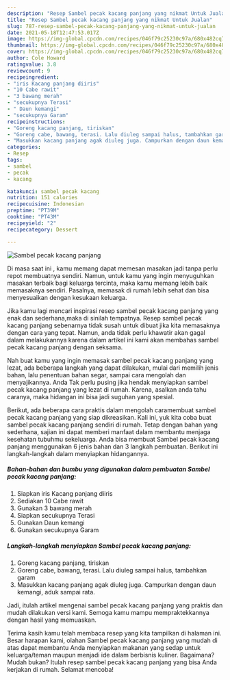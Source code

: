 ```yaml
---
description: "Resep Sambel pecak kacang panjang yang nikmat Untuk Jualan"
title: "Resep Sambel pecak kacang panjang yang nikmat Untuk Jualan"
slug: 787-resep-sambel-pecak-kacang-panjang-yang-nikmat-untuk-jualan
date: 2021-05-18T12:47:53.017Z
image: https://img-global.cpcdn.com/recipes/046f79c25230c97a/680x482cq70/sambel-pecak-kacang-panjang-foto-resep-utama.jpg
thumbnail: https://img-global.cpcdn.com/recipes/046f79c25230c97a/680x482cq70/sambel-pecak-kacang-panjang-foto-resep-utama.jpg
cover: https://img-global.cpcdn.com/recipes/046f79c25230c97a/680x482cq70/sambel-pecak-kacang-panjang-foto-resep-utama.jpg
author: Cole Howard
ratingvalue: 3.8
reviewcount: 9
recipeingredient:
- "iris Kacang panjang diiris"
- "10 Cabe rawit"
- "3 bawang merah"
- "secukupnya Terasi"
- " Daun kemangi"
- "secukupnya Garam"
recipeinstructions:
- "Goreng kacang panjang, tiriskan"
- "Goreng cabe, bawang, terasi. Lalu diuleg sampai halus, tambahkan garam"
- "Masukkan kacang panjang agak diuleg juga. Campurkan dengan daun kemangi, aduk sampai rata."
categories:
- Resep
tags:
- sambel
- pecak
- kacang

katakunci: sambel pecak kacang 
nutrition: 151 calories
recipecuisine: Indonesian
preptime: "PT39M"
cooktime: "PT43M"
recipeyield: "2"
recipecategory: Dessert

---
```



![Sambel pecak kacang panjang](https://img-global.cpcdn.com/recipes/046f79c25230c97a/680x482cq70/sambel-pecak-kacang-panjang-foto-resep-utama.jpg)

Di masa  saat ini , kamu memang dapat memesan masakan jadi tanpa perlu repot membuatnya sendiri. Namun, untuk kamu yang ingin menyuguhkan masakan terbaik bagi keluarga tercinta, maka kamu memang lebih baik memasaknya sendiri. Pasalnya, memasak di rumah lebih sehat dan bisa menyesuaikan dengan kesukaan keluarga.

Jika kamu lagi mencari inspirasi resep sambel pecak kacang panjang yang enak dan sederhana,maka di sinilah tempatnya. Resep sambel pecak kacang panjang  sebenarnya tidak susah untuk dibuat jika kita memasaknya dengan cara yang tepat. Namun, anda tidak perlu khawatir akan gagal dalam melakukannya 
karena dalam artikel ini kami akan membahas sambel pecak kacang panjang dengan seksama.  



Nah buat kamu yang ingin memasak sambel pecak kacang panjang yang lezat, ada beberapa langkah yang dapat dilakukan, mulai dari memilih jenis bahan, lalu penentuan bahan segar, sampai cara mengolah dan menyajikannya. Anda Tak perlu pusing jika hendak menyiapkan sambel pecak kacang panjang yang lezat di rumah. Karena, asalkan anda  tahu caranya, maka hidangan ini bisa jadi suguhan yang spesial.

Berikut, ada beberapa cara praktis  dalam mengolah caramembuat sambel pecak kacang panjang yang siap dikreasikan. Kali ini, yuk kita coba buat sambel pecak kacang panjang sendiri di rumah. Tetap dengan bahan yang sederhana, sajian ini dapat memberi manfaat dalam membantu menjaga kesehatan tubuhmu sekeluarga. Anda bisa membuat Sambel pecak kacang panjang menggunakan 6 jenis bahan dan 3 langkah pembuatan. Berikut ini langkah-langkah dalam menyiapkan hidangannya.

<!--inarticleads1-->

##### Bahan-bahan dan bumbu yang digunakan dalam pembuatan Sambel pecak kacang panjang:

1. Siapkan iris Kacang panjang diiris
1. Sediakan 10 Cabe rawit
1. Gunakan 3 bawang merah
1. Siapkan secukupnya Terasi
1. Gunakan  Daun kemangi
1. Gunakan secukupnya Garam




<!--inarticleads2-->

##### Langkah-langkah menyiapkan Sambel pecak kacang panjang:

1. Goreng kacang panjang, tiriskan
1. Goreng cabe, bawang, terasi. Lalu diuleg sampai halus, tambahkan garam
1. Masukkan kacang panjang agak diuleg juga. Campurkan dengan daun kemangi, aduk sampai rata.




Jadi, itulah artikel mengenai  sambel pecak kacang panjang  yang praktis dan mudah dilakukan versi kami. Semoga kamu mampu mempraktekkannya dengan hasil yang memuaskan. 

Terima kasih kamu telah membaca resep yang kita tampilkan di halaman ini. Besar harapan kami, olahan  Sambel pecak kacang panjang yang mudah di atas dapat membantu Anda menyiapkan makanan yang sedap untuk keluarga/teman maupun menjadi ide dalam berbisnis kuliner. Bagaimana? Mudah bukan? Itulah resep sambel pecak kacang panjang yang bisa Anda kerjakan di rumah. Selamat mencoba!

